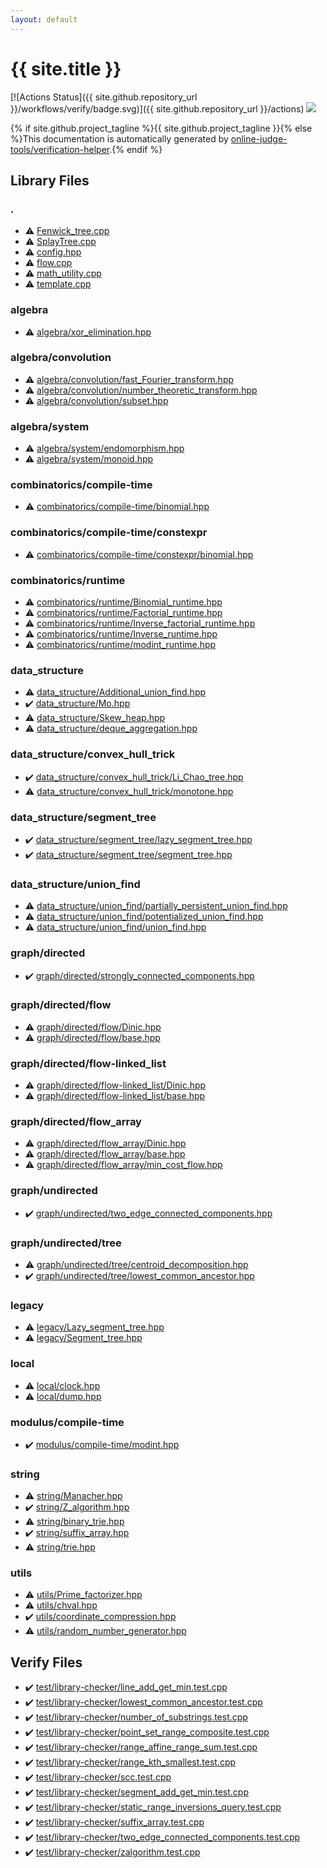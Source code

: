 ```yaml
---
layout: default
---
```


<!-- mathjax config similar to math.stackexchange -->
<script type="text/javascript" async
  src="https://cdnjs.cloudflare.com/ajax/libs/mathjax/2.7.5/MathJax.js?config=TeX-MML-AM_CHTML">
</script>
<script type="text/x-mathjax-config">
  MathJax.Hub.Config({
    TeX: { equationNumbers: { autoNumber: "AMS" }},
    tex2jax: {
      inlineMath: [ ['$','$'] ],
      processEscapes: true
    },
    "HTML-CSS": { matchFontHeight: false },
    displayAlign: "left",
    displayIndent: "2em"
  });
</script>

<script type="text/javascript" src="https://cdnjs.cloudflare.com/ajax/libs/jquery/3.4.1/jquery.min.js"></script>
<script src="https://cdn.jsdelivr.net/npm/jquery-balloon-js@1.1.2/jquery.balloon.min.js" integrity="sha256-ZEYs9VrgAeNuPvs15E39OsyOJaIkXEEt10fzxJ20+2I=" crossorigin="anonymous"></script>
<script type="text/javascript" src="assets/js/copy-button.js"></script>
<link rel="stylesheet" href="assets/css/copy-button.css" />


# {{ site.title }}

[![Actions Status]({{ site.github.repository_url }}/workflows/verify/badge.svg)]({{ site.github.repository_url }}/actions)
<a href="{{ site.github.repository_url }}"><img src="https://img.shields.io/github/last-commit/{{ site.github.owner_name }}/{{ site.github.repository_name }}" /></a>

{% if site.github.project_tagline %}{{ site.github.project_tagline }}{% else %}This documentation is automatically generated by <a href="https://github.com/online-judge-tools/verification-helper">online-judge-tools/verification-helper</a>.{% endif %}

## Library Files

<div id="5058f1af8388633f609cadb75a75dc9d"></div>

### .

* :warning: <a href="library/Fenwick_tree.cpp.html">Fenwick_tree.cpp</a>
* :warning: <a href="library/SplayTree.cpp.html">SplayTree.cpp</a>
* :warning: <a href="library/config.hpp.html">config.hpp</a>
* :warning: <a href="library/flow.cpp.html">flow.cpp</a>
* :warning: <a href="library/math_utility.cpp.html">math_utility.cpp</a>
* :warning: <a href="library/template.cpp.html">template.cpp</a>


<div id="384712ec65183407ac811fff2f4c4798"></div>

### algebra

* :warning: <a href="library/algebra/xor_elimination.hpp.html">algebra/xor_elimination.hpp</a>


<div id="3cd9fd076f2d75c19d145e9eb33bfef8"></div>

### algebra/convolution

* :warning: <a href="library/algebra/convolution/fast_Fourier_transform.hpp.html">algebra/convolution/fast_Fourier_transform.hpp</a>
* :warning: <a href="library/algebra/convolution/number_theoretic_transform.hpp.html">algebra/convolution/number_theoretic_transform.hpp</a>
* :warning: <a href="library/algebra/convolution/subset.hpp.html">algebra/convolution/subset.hpp</a>


<div id="c95c870e4534787ab6d160f2417ab752"></div>

### algebra/system

* :warning: <a href="library/algebra/system/endomorphism.hpp.html">algebra/system/endomorphism.hpp</a>
* :warning: <a href="library/algebra/system/monoid.hpp.html">algebra/system/monoid.hpp</a>


<div id="dfc668f450222e8dc05cbabf0a30df41"></div>

### combinatorics/compile-time

* :warning: <a href="library/combinatorics/compile-time/binomial.hpp.html">combinatorics/compile-time/binomial.hpp</a>


<div id="9b42923a08378df87ca8c99d4e4e8f68"></div>

### combinatorics/compile-time/constexpr

* :warning: <a href="library/combinatorics/compile-time/constexpr/binomial.hpp.html">combinatorics/compile-time/constexpr/binomial.hpp</a>


<div id="16433cc04c471e1e6dbf9e346eeaab28"></div>

### combinatorics/runtime

* :warning: <a href="library/combinatorics/runtime/Binomial_runtime.hpp.html">combinatorics/runtime/Binomial_runtime.hpp</a>
* :warning: <a href="library/combinatorics/runtime/Factorial_runtime.hpp.html">combinatorics/runtime/Factorial_runtime.hpp</a>
* :warning: <a href="library/combinatorics/runtime/Inverse_factorial_runtime.hpp.html">combinatorics/runtime/Inverse_factorial_runtime.hpp</a>
* :warning: <a href="library/combinatorics/runtime/Inverse_runtime.hpp.html">combinatorics/runtime/Inverse_runtime.hpp</a>
* :warning: <a href="library/combinatorics/runtime/modint_runtime.hpp.html">combinatorics/runtime/modint_runtime.hpp</a>


<div id="c8f6850ec2ec3fb32f203c1f4e3c2fd2"></div>

### data_structure

* :warning: <a href="library/data_structure/Additional_union_find.hpp.html">data_structure/Additional_union_find.hpp</a>
* :heavy_check_mark: <a href="library/data_structure/Mo.hpp.html">data_structure/Mo.hpp</a>
* :warning: <a href="library/data_structure/Skew_heap.hpp.html">data_structure/Skew_heap.hpp</a>
* :warning: <a href="library/data_structure/deque_aggregation.hpp.html">data_structure/deque_aggregation.hpp</a>


<div id="85c1e2c9a6a68b0da546cc8076233cc6"></div>

### data_structure/convex_hull_trick

* :heavy_check_mark: <a href="library/data_structure/convex_hull_trick/Li_Chao_tree.hpp.html">data_structure/convex_hull_trick/Li_Chao_tree.hpp</a>
* :warning: <a href="library/data_structure/convex_hull_trick/monotone.hpp.html">data_structure/convex_hull_trick/monotone.hpp</a>


<div id="fba856dbe1aaa5374a50a27f6dcea717"></div>

### data_structure/segment_tree

* :heavy_check_mark: <a href="library/data_structure/segment_tree/lazy_segment_tree.hpp.html">data_structure/segment_tree/lazy_segment_tree.hpp</a>
* :heavy_check_mark: <a href="library/data_structure/segment_tree/segment_tree.hpp.html">data_structure/segment_tree/segment_tree.hpp</a>


<div id="179a1779a4b5d0e82b6c0fb4370c45e9"></div>

### data_structure/union_find

* :warning: <a href="library/data_structure/union_find/partially_persistent_union_find.hpp.html">data_structure/union_find/partially_persistent_union_find.hpp</a>
* :warning: <a href="library/data_structure/union_find/potentialized_union_find.hpp.html">data_structure/union_find/potentialized_union_find.hpp</a>
* :warning: <a href="library/data_structure/union_find/union_find.hpp.html">data_structure/union_find/union_find.hpp</a>


<div id="969c55f60d4e435b31ce9719112e0fcf"></div>

### graph/directed

* :heavy_check_mark: <a href="library/graph/directed/strongly_connected_components.hpp.html">graph/directed/strongly_connected_components.hpp</a>


<div id="13554c95f4603c3979d32881e43d19e6"></div>

### graph/directed/flow

* :warning: <a href="library/graph/directed/flow/Dinic.hpp.html">graph/directed/flow/Dinic.hpp</a>
* :warning: <a href="library/graph/directed/flow/base.hpp.html">graph/directed/flow/base.hpp</a>


<div id="b98bdf6a8292f4ca195ed397b75cf977"></div>

### graph/directed/flow-linked_list

* :warning: <a href="library/graph/directed/flow-linked_list/Dinic.hpp.html">graph/directed/flow-linked_list/Dinic.hpp</a>
* :warning: <a href="library/graph/directed/flow-linked_list/base.hpp.html">graph/directed/flow-linked_list/base.hpp</a>


<div id="8f265e7f267c7bf029c30f9f1ea317d9"></div>

### graph/directed/flow_array

* :warning: <a href="library/graph/directed/flow_array/Dinic.hpp.html">graph/directed/flow_array/Dinic.hpp</a>
* :warning: <a href="library/graph/directed/flow_array/base.hpp.html">graph/directed/flow_array/base.hpp</a>
* :warning: <a href="library/graph/directed/flow_array/min_cost_flow.hpp.html">graph/directed/flow_array/min_cost_flow.hpp</a>


<div id="89915d49ca05c805c82a9fa3819995df"></div>

### graph/undirected

* :heavy_check_mark: <a href="library/graph/undirected/two_edge_connected_components.hpp.html">graph/undirected/two_edge_connected_components.hpp</a>


<div id="3c61d25aab7013cc226acec7f73e0920"></div>

### graph/undirected/tree

* :warning: <a href="library/graph/undirected/tree/centroid_decomposition.hpp.html">graph/undirected/tree/centroid_decomposition.hpp</a>
* :heavy_check_mark: <a href="library/graph/undirected/tree/lowest_common_ancestor.hpp.html">graph/undirected/tree/lowest_common_ancestor.hpp</a>


<div id="228c70bfc5589c58c044e03fff0e17eb"></div>

### legacy

* :warning: <a href="library/legacy/Lazy_segment_tree.hpp.html">legacy/Lazy_segment_tree.hpp</a>
* :warning: <a href="library/legacy/Segment_tree.hpp.html">legacy/Segment_tree.hpp</a>


<div id="f5ddaf0ca7929578b408c909429f68f2"></div>

### local

* :warning: <a href="library/local/clock.hpp.html">local/clock.hpp</a>
* :warning: <a href="library/local/dump.hpp.html">local/dump.hpp</a>


<div id="6a766f280bf2a78039d52a3337357612"></div>

### modulus/compile-time

* :heavy_check_mark: <a href="library/modulus/compile-time/modint.hpp.html">modulus/compile-time/modint.hpp</a>


<div id="b45cffe084dd3d20d928bee85e7b0f21"></div>

### string

* :warning: <a href="library/string/Manacher.hpp.html">string/Manacher.hpp</a>
* :heavy_check_mark: <a href="library/string/Z_algorithm.hpp.html">string/Z_algorithm.hpp</a>
* :warning: <a href="library/string/binary_trie.hpp.html">string/binary_trie.hpp</a>
* :heavy_check_mark: <a href="library/string/suffix_array.hpp.html">string/suffix_array.hpp</a>
* :warning: <a href="library/string/trie.hpp.html">string/trie.hpp</a>


<div id="2b3583e6e17721c54496bd04e57a0c15"></div>

### utils

* :warning: <a href="library/utils/Prime_factorizer.hpp.html">utils/Prime_factorizer.hpp</a>
* :warning: <a href="library/utils/chval.hpp.html">utils/chval.hpp</a>
* :heavy_check_mark: <a href="library/utils/coordinate_compression.hpp.html">utils/coordinate_compression.hpp</a>
* :warning: <a href="library/utils/random_number_generator.hpp.html">utils/random_number_generator.hpp</a>


## Verify Files

* :heavy_check_mark: <a href="verify/test/library-checker/line_add_get_min.test.cpp.html">test/library-checker/line_add_get_min.test.cpp</a>
* :heavy_check_mark: <a href="verify/test/library-checker/lowest_common_ancestor.test.cpp.html">test/library-checker/lowest_common_ancestor.test.cpp</a>
* :heavy_check_mark: <a href="verify/test/library-checker/number_of_substrings.test.cpp.html">test/library-checker/number_of_substrings.test.cpp</a>
* :heavy_check_mark: <a href="verify/test/library-checker/point_set_range_composite.test.cpp.html">test/library-checker/point_set_range_composite.test.cpp</a>
* :heavy_check_mark: <a href="verify/test/library-checker/range_affine_range_sum.test.cpp.html">test/library-checker/range_affine_range_sum.test.cpp</a>
* :heavy_check_mark: <a href="verify/test/library-checker/range_kth_smallest.test.cpp.html">test/library-checker/range_kth_smallest.test.cpp</a>
* :heavy_check_mark: <a href="verify/test/library-checker/scc.test.cpp.html">test/library-checker/scc.test.cpp</a>
* :heavy_check_mark: <a href="verify/test/library-checker/segment_add_get_min.test.cpp.html">test/library-checker/segment_add_get_min.test.cpp</a>
* :heavy_check_mark: <a href="verify/test/library-checker/static_range_inversions_query.test.cpp.html">test/library-checker/static_range_inversions_query.test.cpp</a>
* :heavy_check_mark: <a href="verify/test/library-checker/suffix_array.test.cpp.html">test/library-checker/suffix_array.test.cpp</a>
* :heavy_check_mark: <a href="verify/test/library-checker/two_edge_connected_components.test.cpp.html">test/library-checker/two_edge_connected_components.test.cpp</a>
* :heavy_check_mark: <a href="verify/test/library-checker/zalgorithm.test.cpp.html">test/library-checker/zalgorithm.test.cpp</a>


